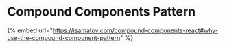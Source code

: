 # Compound Components Pattern

{% embed url="https://isamatov.com/compound-components-react#why-use-the-compound-component-pattern" %}
